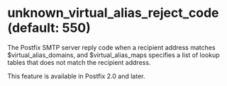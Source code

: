 # unknown_virtual_alias_reject_code (default: 550)

The Postfix SMTP server reply code when a recipient address matches
$virtual\_alias\_domains, and $virtual\_alias\_maps specifies a list
of lookup tables that does not match the recipient address.




This feature is available in Postfix 2.0 and later.



